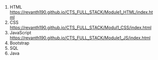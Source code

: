 1.  HTML       https://revanth190.github.io/CTS_FULL_STACK/Module1_HTML/index.html
2.  CSS        https://revanth190.github.io/CTS_FULL_STACK/Modul1_CSS/index.html
3.  JavaScript https://revanth190.github.io/CTS_FULL_STACK/Module1_JS/index.html
4.  Bootstrap
5.  SQL
6.  Java
